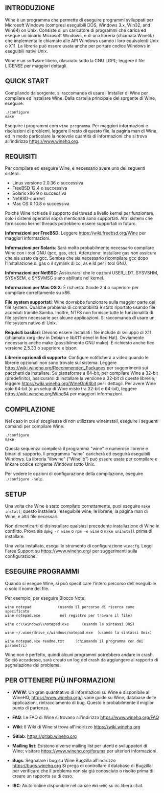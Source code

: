 ## INTRODUZIONE

Wine è un programma che permette di eseguire programmi sviluppati per
Microsoft Windows (compresi eseguibili DOS, Windows 3.x, Win32, and
Win64) on Unix. Consiste di un caricatore di programmi che carica ed
esegue un binario Microsoft Windows, e di una libreria (chiamata Winelib)
che implementa le chiamate alle API Windows usando i loro equivalenti
Unix o X11. La libreria può essere usata anche per portare codice Windows
in eseguibili nativi Unix.

Wine è un software libero, rilasciato sotto la GNU LGPL; leggere il file
LICENSE per maggiori dettagli.


## QUICK START

Compilando da sorgente, si raccomanda di usare l'Installer di Wine per
compilare ed installare Wine. Dalla cartella principale del sorgente di
Wine, eseguire:

```
./configure
make
```

Eseguire i programmi com `wine programma`. Per maggiori informazioni e
risoluzioni di problemi, leggere il resto di questo file, la pagina man
di Wine, ed in modo particolare la notevole quantità di informazioni che
si trova all'indirizzo https://www.winehq.org.


## REQUISITI

Per compilare ed eseguire Wine, è necessario avere uno dei seguenti sistemi:

- Linux versione 2.0.36 o successiva
- FreeBSD 12.4 o successiva
- Solaris x86 9 o successiva
- NetBSD-current
- Mac OS X 10.8 o successiva

Poiché Wine richiede il supporto dei thread a livello kernel per funzionare,
solo i sistemi operativi sopra mentionati sono supportati. Altri sistemi
che forniscono kernel threads potrebbero essere supportati in futuro.

**Informazioni per FreeBSD**:
  Leggere https://wiki.freebsd.org/Wine per maggiori informazioni.

**Informazioni per Solaris**:
  Sarà molto probabilmente necessario compilare Wine con i tool GNU
  (gcc, gas, etc). Attenzione: installare gas *non* assicura che
  sia usato da gcc. Sembra che sia necessario ricompilare gcc dopo
  l'installazione di gas o il symlink di cc, as e ld per i tool GNU.

**Informazioni per NetBSD**:
  Assicurarsi che le opzioni USER_LDT, SYSVSHM, SYSVSEM, e SYSVMSG siano
  abilitate nel kernel.

**Informazioni per Mac OS X**:
  È richiesto Xcode 2.4 o superiore per compilare correttamente su x86.

**File system supportati**:
  Wine dovrebbe funzionare sulla maggior parte dei file system. Qualche
  problema di compatibilità è stato riportato usando file acceduti
  tramite Samba. Inoltre, NTFS non fornisce tutte le funzionalità di
  file system necessarie per alcune applicazioni. Si raccomanda di usare
  un file system nativo di Unix.

**Requisiti basilari**:
  Devono essere installati i file include di sviluppo di X11
  (chiamato xorg-dev in Debian e libX11-devel in Red Hat).
  Ovviamente necessario anche make (possibilmente GNU make).
  È richiesto anche flex versione 2.5.33 o superiore e bison.

**Librerie opzionali di supporto**:
  Configure notificherà a video quando le librerie opzionali non sono
  trovate sul sistema. Leggere https://wiki.winehq.org/Recommended_Packages
  per suggerimenti sui pacchetti da installare.
  Su piattaforme a 64-bit, per compilare Wine a 32-bit (predefinito),
  assicurarsi di installare la versione a 32-bit di queste librerie;
  leggere https://wiki.winehq.org/WineOn64bit per i dettagli. Per avere
  Wine solo 64-bit (o un setup di Wine misto tra 32-bit e 64-bit),
  leggere https://wiki.winehq.org/Wine64 per maggiori informazioni.


## COMPILAZIONE

Nel caso in cui si scegliesse di non utilizzare wineinstall, eseguire
i seguenti comandi per compilare Wine:

```
./configure
make
```

Questa sequenza compilerà il programma "wine" e numerose librerie e
binari di supporto.
Il programma "wine" caricherà ed eseguirà eseguibili Windows.
La libreria "libwine" ("Winelib") può essere usata per compilare e
linkare codice sorgente Windows sotto Unix.

Per vedere le opzioni di configurazione della compilazione, eseguire
`./configure -help`.

## SETUP

Una volta che Wine è stato compilato correttamente, puoi eseguire
`make install`; questo installerà l'eseguibile wine, le librerie, la
pagina man di Wine, e altri file necessari.

Non dimenticarti di disinstallare qualsiasi precedente installazione
di Wine in conflitto. Prova sia `dpkg -r wine` o `rpm -e wine` o
`make uninstall` prima di installare.

Una volta installato, esegui lo strumento di configurazione `winecfg`.
Leggi l'area Support su https://www.winehq.org/ per suggerimenti sulla
configurazione.


## ESEGUIRE PROGRAMMI

Quando si esegue Wine, si può specificare l'intero percorso
dell'eseguibile o solo il nome del file.

Per esempio, per eseguire Blocco Note:

```
wine notepad            (usando il percorso di ricerca come specificato
wine notepad.exe         nel registro per trovare il file)

wine c:\\windows\\notepad.exe      (usando la sintassi DOS)

wine ~/.wine/drive_c/windows/notepad.exe  (usando la sintassi Unix)

wine notepad.exe readme.txt     (chiamando il programma con dei parametri)
```

Wine non è perfetto, quindi alcuni programmi potrebbero andare in crash.
Se ciò accadesse, sarà creato un log del crash da aggiungere al rapporto
di segnalazione del problema.


## PER OTTENERE PIÙ INFORMAZIONI

- **WWW**: Un gran quantitativo di informazioni su Wine è disponibile al
	WineHQ, https://www.winehq.org/: varie guide su Wine, database
	delle applicazioni, rintracciamento di bug. Questo è probabilmente
	il miglior punto di partenza.

- **FAQ**: Le FAQ di Wine si trovano all'indirizzo https://www.winehq.org/FAQ

- **Wiki**: Il Wiki di Wine si trova all'indirizzo https://wiki.winehq.org

- **Gitlab**: https://gitlab.winehq.org

- **Mailing list**:
	Esistono diverse mailing list per utenti e sviluppatori di Wine;
	visitare https://www.winehq.org/forums per ulteriori informazioni.

- **Bugs**: Segnalare i bug su Wine Bugzilla all'indirizzo https://bugs.winehq.org
	Si prega di controllare il database di Bugzilla per verificare che
	il problema non sia già conosciuto o risolto prima di creare un
	rapporto su di esso.

- **IRC**: Aiuto online disponibile nel canale `#WineHQ` su irc.libera.chat.
